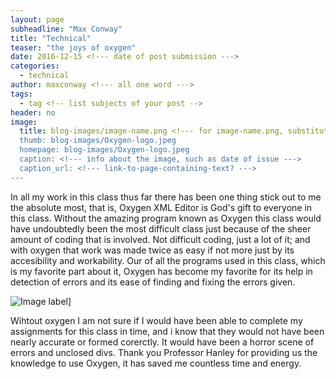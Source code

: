 ```yaml
---
layout: page
subheadline: "Max Conway"
title: "Technical"
teaser: "the joys of oxygen"
date: 2016-12-15 <!--- date of post submission --->
categories:
  - technical
author: maxconway <!--- all one word --->
tags:
  - tag <!-- list subjects of your post -->
header: no
image:
  title: blog-images/image-name.png <!--- for image-name.png, substitute name you've given your image file --->
  thumb: blog-images/Oxygen-logo.jpeg
  homepage: blog-images/Oxygen-logo.jpeg
  caption: <!--- info about the image, such as date of issue --->
  caption_url: <!--- link-to-page-containing-text? --->
---
```

In all my work in this class thus far there has been one thing stick out to me the absolute most, that is, Oxygen XML Editor is God's gift to everyone in this class. Without the amazing program known as Oxygen this class would have undoubtedly been the most difficult class just because of the sheer amount of coding that is involved. Not difficult coding, just a lot of it; and with oxygen that work was made twice as easy if not more just by its accesibility and workability. Our of all the programs used in this class, which is my favorite part about it, Oxygen has become my favorite for its help in detection of errors and its ease of finding and fixing the errors given.

![Image label](Oxygen-logo.jpeg)]

Wihtout oxygen I am not sure if I would have been able to complete my assignments for this class in time, and i know that they would not have been nearly accurate or formed corerctly. It would have been a horror scene of errors and unclosed divs.  Thank you Professor Hanley for providing us the knowledge to use Oxygen, it has saved me countless time and energy.

